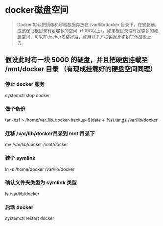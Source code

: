 # docker磁盘空间

> Docker 默认把镜像和容器数据存放在 /var/lib/docker 目录下，在安装前，应该保证根目录有足够多的空间（100G以上），如果根目录没有足够多的硬盘空间，可以在docker安装好后，使用以下方把数据迁移到其他硬盘上去。

## 假设此时有一块 500G 的硬盘，并且把硬盘挂载至 /mnt/docker 目录 （有现成挂载好的硬盘空间同理）

### 停止 docker 服务

systemctl stop docker

### 做个备份

tar -czf &gt; /home/var\_lib\_docker-backup-$\(date + %s\).tar.gz /var/lib/docker

### 迁移 /var/lib/docker目录到 mnt 目录下

mv /var/lib/docker /mnt/docker

### 建个 symlink

ln -s /home/docker /var/lib/docker

### 确认文件夹类型为 symlink 类型

ls /var/lib/docker

### 启动 docker

systemctl restart docker

